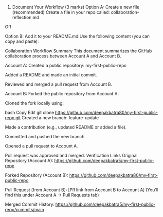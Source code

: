 1. Document Your Workflow (3 marks)
 Option A: Create a new file (recommended)
Create a file in your repo called:
 collaboration-reflection.md

OR

 Option B: Add it to your README.md
Use the following content (you can copy and paste):

 Collaboration Workflow Summary
This document summarizes the GitHub collaboration process between Account A and Account B.

 Account A:
Created a public repository: my-first-public-repo

Added a README and made an initial commit.

Reviewed and merged a pull request from Account B.

 Account B:
Forked the public repository from Account A.

Cloned the fork locally using:

bash
Copy
Edit
git clone https://github.com/deepakbatra80/my-first-public-repo.git
Created a new branch: feature-update

Made a contribution (e.g., updated README or added a file).

Committed and pushed the new branch.

Opened a pull request to Account A.

Pull request was approved and merged.
Verification Links
Original Repository (Account A):
https://github.com/deepakbatra5/my-first-public-repo

Forked Repository (Account B):
https://github.com/deepakbatra80/my-first-public-repo

Pull Request (from Account B):
[PR link from Account B to Account A] (You’ll find this under Account A → Pull Requests tab)

Merged Commit History:
https://github.com/deepakbatra5/my-first-public-repo/commits/main
